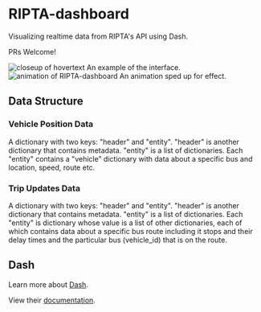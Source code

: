 # RIPTA-dashboard
Visualizing realtime data from RIPTA's API using Dash.  

PRs Welcome!  

<img src="https://i.imgur.com/yyCFtfQ.png" alt="closeup of hovertext">  
An example of the interface.

<img src="https://i.imgur.com/TEcu88o.gif" alt="animation of RIPTA-dashboard">  
An animation sped up for effect.  

## Data Structure
### Vehicle Position Data
A dictionary with two keys: "header" and "entity".
"header" is another dictionary that contains metadata.
"entity" is a list of dictionaries.
Each "entity" contains a "vehicle" dictionary with data about a specific bus and location, speed, route etc.

### Trip Updates Data
A dictionary with two keys: "header" and "entity".
"header" is another dictionary that contains metadata.
"entity" is a list of dictionaries.
Each "entity" is dictionary whose value is a list of other dictionaries, each of which contains data about a specific bus route including it stops and their delay times and the particular bus (vehicle_id) that is on the route.  

## Dash
Learn more about [Dash](https://plot.ly/dash/).  

View their [documentation](https://github.com/plotly/dash).
